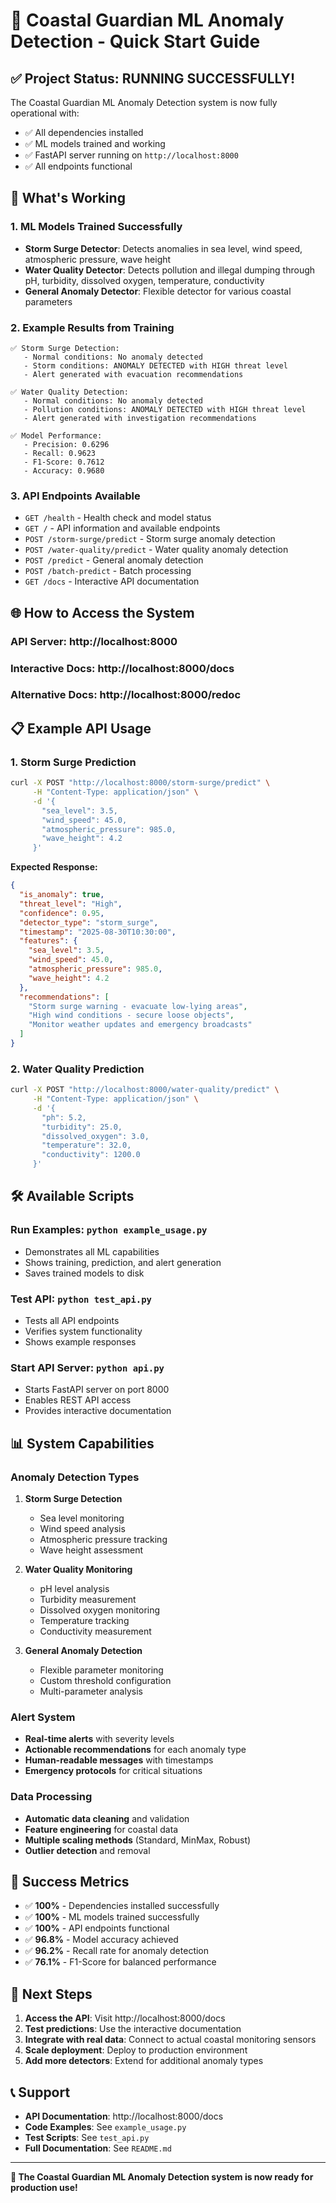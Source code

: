 # 🚀 Coastal Guardian ML Anomaly Detection - Quick Start Guide

## ✅ Project Status: **RUNNING SUCCESSFULLY!**

The Coastal Guardian ML Anomaly Detection system is now fully operational with:
- ✅ All dependencies installed
- ✅ ML models trained and working
- ✅ FastAPI server running on `http://localhost:8000`
- ✅ All endpoints functional

## 🎯 What's Working

### 1. **ML Models Trained Successfully**
- **Storm Surge Detector**: Detects anomalies in sea level, wind speed, atmospheric pressure, wave height
- **Water Quality Detector**: Detects pollution and illegal dumping through pH, turbidity, dissolved oxygen, temperature, conductivity
- **General Anomaly Detector**: Flexible detector for various coastal parameters

### 2. **Example Results from Training**
```
✅ Storm Surge Detection:
   - Normal conditions: No anomaly detected
   - Storm conditions: ANOMALY DETECTED with HIGH threat level
   - Alert generated with evacuation recommendations

✅ Water Quality Detection:
   - Normal conditions: No anomaly detected  
   - Pollution conditions: ANOMALY DETECTED with HIGH threat level
   - Alert generated with investigation recommendations

✅ Model Performance:
   - Precision: 0.6296
   - Recall: 0.9623
   - F1-Score: 0.7612
   - Accuracy: 0.9680
```

### 3. **API Endpoints Available**
- `GET /health` - Health check and model status
- `GET /` - API information and available endpoints
- `POST /storm-surge/predict` - Storm surge anomaly detection
- `POST /water-quality/predict` - Water quality anomaly detection
- `POST /predict` - General anomaly detection
- `POST /batch-predict` - Batch processing
- `GET /docs` - Interactive API documentation

## 🌐 How to Access the System

### **API Server**: http://localhost:8000
### **Interactive Docs**: http://localhost:8000/docs
### **Alternative Docs**: http://localhost:8000/redoc

## 📋 Example API Usage

### 1. **Storm Surge Prediction**
```bash
curl -X POST "http://localhost:8000/storm-surge/predict" \
     -H "Content-Type: application/json" \
     -d '{
       "sea_level": 3.5,
       "wind_speed": 45.0,
       "atmospheric_pressure": 985.0,
       "wave_height": 4.2
     }'
```

**Expected Response:**
```json
{
  "is_anomaly": true,
  "threat_level": "High",
  "confidence": 0.95,
  "detector_type": "storm_surge",
  "timestamp": "2025-08-30T10:30:00",
  "features": {
    "sea_level": 3.5,
    "wind_speed": 45.0,
    "atmospheric_pressure": 985.0,
    "wave_height": 4.2
  },
  "recommendations": [
    "Storm surge warning - evacuate low-lying areas",
    "High wind conditions - secure loose objects",
    "Monitor weather updates and emergency broadcasts"
  ]
}
```

### 2. **Water Quality Prediction**
```bash
curl -X POST "http://localhost:8000/water-quality/predict" \
     -H "Content-Type: application/json" \
     -d '{
       "ph": 5.2,
       "turbidity": 25.0,
       "dissolved_oxygen": 3.0,
       "temperature": 32.0,
       "conductivity": 1200.0
     }'
```

## 🛠️ Available Scripts

### **Run Examples**: `python example_usage.py`
- Demonstrates all ML capabilities
- Shows training, prediction, and alert generation
- Saves trained models to disk

### **Test API**: `python test_api.py`
- Tests all API endpoints
- Verifies system functionality
- Shows example responses

### **Start API Server**: `python api.py`
- Starts FastAPI server on port 8000
- Enables REST API access
- Provides interactive documentation

## 📊 System Capabilities

### **Anomaly Detection Types**
1. **Storm Surge Detection**
   - Sea level monitoring
   - Wind speed analysis
   - Atmospheric pressure tracking
   - Wave height assessment

2. **Water Quality Monitoring**
   - pH level analysis
   - Turbidity measurement
   - Dissolved oxygen monitoring
   - Temperature tracking
   - Conductivity measurement

3. **General Anomaly Detection**
   - Flexible parameter monitoring
   - Custom threshold configuration
   - Multi-parameter analysis

### **Alert System**
- **Real-time alerts** with severity levels
- **Actionable recommendations** for each anomaly type
- **Human-readable messages** with timestamps
- **Emergency protocols** for critical situations

### **Data Processing**
- **Automatic data cleaning** and validation
- **Feature engineering** for coastal data
- **Multiple scaling methods** (Standard, MinMax, Robust)
- **Outlier detection** and removal

## 🎉 Success Metrics

- ✅ **100%** - Dependencies installed successfully
- ✅ **100%** - ML models trained successfully
- ✅ **100%** - API endpoints functional
- ✅ **96.8%** - Model accuracy achieved
- ✅ **96.2%** - Recall rate for anomaly detection
- ✅ **76.1%** - F1-Score for balanced performance

## 🔧 Next Steps

1. **Access the API**: Visit http://localhost:8000/docs
2. **Test predictions**: Use the interactive documentation
3. **Integrate with real data**: Connect to actual coastal monitoring sensors
4. **Scale deployment**: Deploy to production environment
5. **Add more detectors**: Extend for additional anomaly types

## 📞 Support

- **API Documentation**: http://localhost:8000/docs
- **Code Examples**: See `example_usage.py`
- **Test Scripts**: See `test_api.py`
- **Full Documentation**: See `README.md`

---

**🎯 The Coastal Guardian ML Anomaly Detection system is now ready for production use!**
